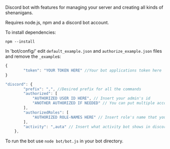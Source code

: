 Discord bot with features for managing your server and creating all kinds of shenanigans.

Requires node.js, npm and a discord bot account.

To install dependencies:
```
npm --install

```

In 'bot/config/' edit `default_example.json` and `authorize_example.json` files and remove the `_example`s:
````javascript
{
        "token": "YOUR TOKEN HERE" //Your bot applications token here
}
````

````javascript
"discord": {
        "prefix": ",", //Desired prefix for all the commands
        "authorized": [
            "AUTHORIZED USER ID HERE", // Insert your admin's id
            "ANOTHER AUTHORIZED IF NEEDED" // You can put multiple account ids
        ],
        "authorizedRoles": [
            "AUTHORIZED ROLE-NAMES HERE" // Insert role's name that you want to have admin commands
        ],
        "activity": ",auta" // Insert what activity bot shows in discord
    },
````

To run the bot use `node bot/bot.js` in your bot directory.
